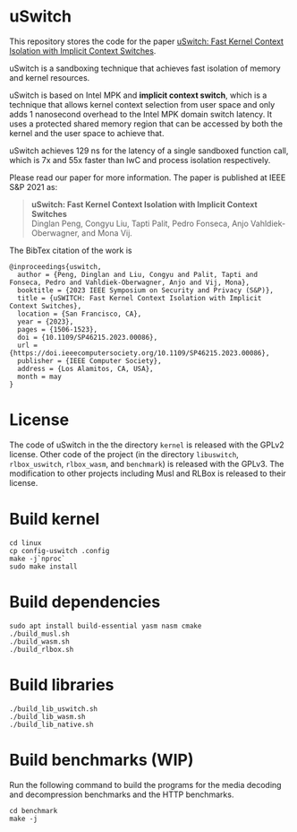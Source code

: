 # uSwitch
This repository stores the code for the paper [uSwitch: Fast Kernel Context Isolation with Implicit Context Switches](https://www.cs.purdue.edu/homes/pfonseca/papers/sp23-uswitch.pdf).

uSwitch is a sandboxing technique that achieves fast isolation of memory and kernel resources.

uSwitch is based on Intel MPK and **implicit context switch**, which is a technique that allows
kernel context selection from user space and only adds 1 nanosecond overhead to the
Intel MPK domain switch latency. It uses a protected shared memory region that can be accessed by both
the kernel and the user space to achieve that.

uSwitch achieves 129 ns for the latency of a single sandboxed function call, which is
7x and 55x faster than lwC and process isolation respectively.

Please read our paper for more information. The paper is published at IEEE S&P 2021 as:

> **uSwitch: Fast Kernel Context Isolation with Implicit Context Switches**\
Dinglan Peng, Congyu Liu, Tapti Palit, Pedro Fonseca, Anjo Vahldiek-Oberwagner, and Mona Vij.

The BibTex citation of the work is
```
@inproceedings{uswitch,
  author = {Peng, Dinglan and Liu, Congyu and Palit, Tapti and Fonseca, Pedro and Vahldiek-Oberwagner, Anjo and Vij, Mona},
  booktitle = {2023 IEEE Symposium on Security and Privacy (S&P)},
  title = {uSWITCH: Fast Kernel Context Isolation with Implicit Context Switches},
  location = {San Francisco, CA},
  year = {2023},
  pages = {1506-1523},
  doi = {10.1109/SP46215.2023.00086},
  url = {https://doi.ieeecomputersociety.org/10.1109/SP46215.2023.00086},
  publisher = {IEEE Computer Society},
  address = {Los Alamitos, CA, USA},
  month = may
}
```

# License
The code of uSwitch in the the directory `kernel` is released with the GPLv2 license.
Other code of the project (in the directory `libuswitch`, `rlbox_uswitch`, `rlbox_wasm`, and `benchmark`) is released with the GPLv3.
The modification to other projects including Musl and RLBox is released
to their license.

# Build kernel
```shell
cd linux
cp config-uswitch .config
make -j`nproc`
sudo make install
```

# Build dependencies
```shell
sudo apt install build-essential yasm nasm cmake
./build_musl.sh
./build_wasm.sh
./build_rlbox.sh
```

# Build libraries
```shell
./build_lib_uswitch.sh
./build_lib_wasm.sh
./build_lib_native.sh
```

# Build benchmarks (WIP)
Run the following command to build the programs for the media decoding and decompression benchmarks
and the HTTP benchmarks.

```shell
cd benchmark
make -j
```

